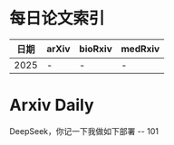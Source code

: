 # 每日论文索引

| 日期 | arXiv | bioRxiv | medRxiv |
|------|-------|---------|---------|
| 2025 | - | - | - |
























































































































































































































































































































































































































# Arxiv Daily


DeepSeek，你记一下我做如下部署 -- 101
